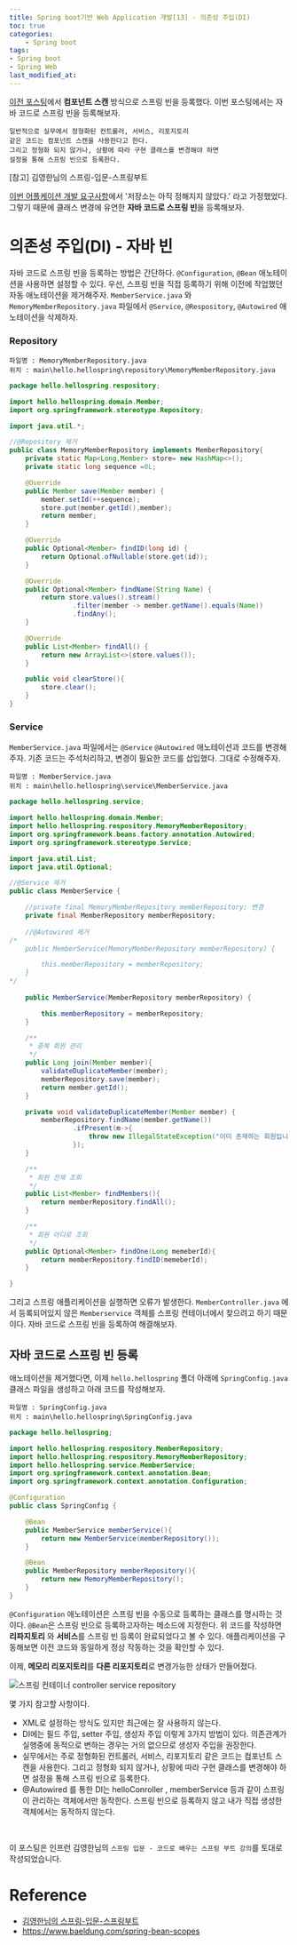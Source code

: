 ```yaml
---
title: Spring boot기반 Web Application 개발[13] - 의존성 주입(DI)
toc: true
categories:	
    - Spring boot
tags:
- Spring boot
- Spring Web
last_modified_at: 
---
```


  [이전 포스팅](https://gwang920.github.io/spring%20boot/springboot(12)-di/)에서 **컴포넌트 스캔** 방식으로 스프링 빈을 등록했다. 이번 포스팅에서는 자바 코드로 스프링 빈을 등록해보자. 

```
일반적으로 실무에서 정형화된 컨트롤러, 서비스, 리포지토리 
같은 코드는 컴포넌트 스캔을 사용한다고 한다. 
그리고 정형화 되지 않거나, 상황에 따라 구현 클래스를 변경해야 하면 
설정을 통해 스프링 빈으로 등록한다.
```

[참고] 김영한님의 스프링-입문-스프링부트

[이번 어플케이션 개발 요구사항](https://gwang920.github.io/spring%20boot/springboot(8)-requirements/)에서 '저장소는 아직 정해지지 않았다.' 라고 가정했었다. 그렇기 때문에 클래스 변경에 유연한 **자바 코드로 스프링 빈**을 등록해보자.

# 의존성 주입(DI) - 자바 빈 

 자바 코드로 스프링 빈을 등록하는 방법은 간단하다. `@Configuration`, `@Bean` 애노테이션을 사용하면 설정할 수 있다. 우선, 스프링 빈을 직접 등록하기 위해 이전에 작업했던 자동 애노테이션을 제거해주자. `MemberService.java` 와 `MemoryMemberRepository.java` 파일에서 `@Service`, `@Respository`, `@Autowired` 애노테이션을 삭제하자.

### Repository

```
파일명 : MemoryMemberRepository.java
위치 : main\hello.hellospring\repository\MemoryMemberRepository.java
```

```java
package hello.hellospring.respository;

import hello.hellospring.domain.Member;
import org.springframework.stereotype.Repository;

import java.util.*;

//@Repository 제거
public class MemoryMemberRepository implements MemberRepository{
    private static Map<Long,Member> store= new HashMap<>();
    private static long sequence =0L;

    @Override
    public Member save(Member member) {
        member.setId(++sequence);
        store.put(member.getId(),member);
        return member;
    }

    @Override
    public Optional<Member> findID(long id) {
        return Optional.ofNullable(store.get(id));
    }

    @Override
    public Optional<Member> findName(String Name) {
        return store.values().stream()
                .filter(member -> member.getName().equals(Name))
                .findAny();
    }

    @Override
    public List<Member> findAll() {
        return new ArrayList<>(store.values());
    }

    public void clearStore(){
        store.clear();
    }
}

```

### Service

`MemberService.java` 파일에서는 `@Service` `@Autowired` 애노테이션과 코드를 변경해주자. 기존 코드는 주석처리하고, 변경이 필요한 코드를 삽입했다. 그대로 수정해주자.

```
파일명 : MemberService.java
위치 : main\hello.hellospring\service\MemberService.java
```

```java
package hello.hellospring.service;

import hello.hellospring.domain.Member;
import hello.hellospring.respository.MemoryMemberRepository;
import org.springframework.beans.factory.annotation.Autowired;
import org.springframework.stereotype.Service;

import java.util.List;
import java.util.Optional;

//@Service 제거
public class MemberService {

    //private final MemoryMemberRepository memberRepository; 변경
	private final MemberRepository memberRepository;
    
	//@Autowired 제거
/*    
	public MemberService(MemoryMemberRepository memberRepository) {

        this.memberRepository = memberRepository;
    }
*/
    
    public MemberService(MemberRepository memberRepository) {

        this.memberRepository = memberRepository;
    }

    /**
     * 중복 회원 관리
     */
    public Long join(Member member){
        validateDuplicateMember(member);
        memberRepository.save(member);
        return member.getId();
    }

    private void validateDuplicateMember(Member member) {
        memberRepository.findName(member.getName())
                .ifPresent(m->{
                    throw new IllegalStateException("이미 존재하는 회원입니다.");
                });
    }

    /**
     * 회원 전체 조회
     */
    public List<Member> findMembers(){
        return memberRepository.findAll();
    }

    /**
     * 회원 아디로 조회
     */
    public Optional<Member> findOne(Long memeberId){
        return memberRepository.findID(memeberId);
    }

}

```

그리고 스프링 애플리케이션을 실행하면 오류가 발생한다. `MemberController.java` 에서 등록되어있지 않은 `Memberservice` 객체를 스프링 컨테이너에서 찾으려고 하기 때문이다. 자바 코드로 스프링 빈을 등록하여 해결해보자.

## 자바 코드로 스프링 빈 등록

애노테이션을 제거했다면, 이제 `hello.hellospring` 폴더 아래에 `SpringConfig.java` 클래스 파일을 생성하고 아래 코드를 작성해보자.

```
파일명 : SpringConfig.java
위치 : main\hello.hellospring\SpringConfig.java
```

```java
package hello.hellospring;

import hello.hellospring.respository.MemberRepository;
import hello.hellospring.respository.MemoryMemberRepository;
import hello.hellospring.service.MemberService;
import org.springframework.context.annotation.Bean;
import org.springframework.context.annotation.Configuration;

@Configuration
public class SpringConfig {

    @Bean
    public MemberService memberService(){
        return new MemberService(memberRepository());
    }

    @Bean
    public MemberRepository memberRepository(){
        return new MemoryMemberRepository();
    }
}

```

`@Configuration` 애노테이션은 스프링 빈을 수동으로 등록하는 클래스를 명시하는 것이다. `@Bean`은 스프링 빈으로 등록하고자하는 메소드에 지정한다. 위 코드를 작성하면 **리파지토리** 와 **서비스**를 스프링 빈 등록이 완료되었다고 볼 수 있다. 애플리케이션을 구동해보면 이전 코드와 동일하게 정상 작동하는 것을 확인할 수 있다.

이제, **메모리 리포지토리**를 **다른 리포지토리**로 변경가능한 상태가 만들어졌다. 

![스프링 컨테이너 controller service repository](https://user-images.githubusercontent.com/49560745/104302989-d49d9e00-550c-11eb-8d52-ce8c713d228b.png)

몇 가지 참고할 사항이다.

- XML로 설정하는 방식도 있지만 최근에는 잘 사용하지 않는다.
- DI에는 필드 주입, setter 주입, 생성자 주입 이렇게 3가지 방법이 있다. 의존관계가 실행중에 동적으로 변하는 경우는 거의 없으므로 생성자 주입을 권장한다. 
- 실무에서는 주로 정형화된 컨트롤러, 서비스, 리포지토리 같은 코드는 컴포넌트 스캔을 사용한다. 그리고 정형화 되지 않거나, 상황에 따라 구현 클래스를 변경해야 하면 설정을 통해 스프링 빈으로 등록한다. 
- @Autowired 를 통한 DI는 helloConroller , memberService 등과 같이 스프링이 관리하는 객체에서만 동작한다. 스프링 빈으로 등록하지 않고 내가 직접 생성한 객체에서는 동작하지 않는다.

<br/>

이 포스팅은 인프런 김영한님의 `스프링 입문 - 코드로 배우는 스프링 부트 강의`를 토대로 작성되었습니다.

# Reference

- [김영한님의 스프링-입문-스프링부트](https://www.inflearn.com/course/%EC%8A%A4%ED%94%84%EB%A7%81-%EC%9E%85%EB%AC%B8-%EC%8A%A4%ED%94%84%EB%A7%81%EB%B6%80%ED%8A%B8/lecture/49577?tab=curriculum)
- https://www.baeldung.com/spring-bean-scopes

